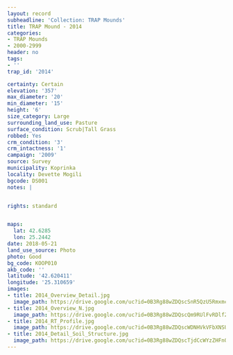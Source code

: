 ```yaml
---
layout: record
subheadline: 'Collection: TRAP Mounds'
title: TRAP Mound - 2014
categories:
- TRAP Mounds
- 2000-2999
header: no
tags:
- ''
trap_id: '2014'

certainty: Certain
elevation: '357'
max_diameter: '20'
min_diameter: '15'
height: '6'
size_category: Large
surrounding_land_use: Pasture
surface_condition: Scrub|Tall Grass
robbed: Yes
crm_condition: '3'
crm_intactness: '1'
campaign: '2009'
source: Survey
municipality: Koprinka
locality: Devette Mogili
bgcode: DS001
notes: |


rights: standard


maps:
  lat: 42.6285
  lon: 25.2442
date: 2018-05-21
land_use_source: Photo
photo: Good
bg_code: KOOP010
akb_code: ''
latitude: '42.620411'
longitude: '25.310659'
images:
- title: 2014_Overview_Detail.jpg
  image_path: https://drive.google.com/uc?id=0B3Rg88wZDQscSnR5QzU5RmxmcDQ
- title: 2014_Overview_N.jpg
  image_path: https://drive.google.com/uc?id=0B3Rg88wZDQscQm9RUlFvRDlfZms
- title: 2014_RT_Profile.jpg
  image_path: https://drive.google.com/uc?id=0B3Rg88wZDQscWDNHVkVFbXNSU1U
- title: 2014_Detail_Soil_Structure.jpg
  image_path: https://drive.google.com/uc?id=0B3Rg88wZDQscTjdCcWYzZHFnQzA
---
```

